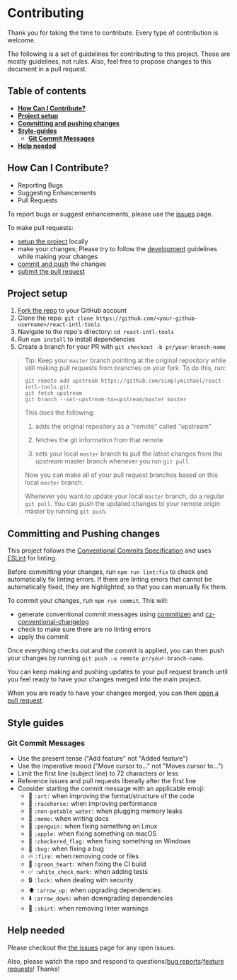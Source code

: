 # Contributing

Thank you for taking the time to contribute. Every type of contribution is welcome.

The following is a set of guidelines for contributing to this project.
These are mostly guidelines, not rules.
Also, feel free to propose changes to this document in a pull request.

## Table of contents

- **[How Can I Contribute?](#how-can-i-contribute)**
- **[Project setup](#project-setup)**
- **[Committing and pushing changes](#committing-and-pushing-changes)**
- **[Style-guides](#styleguides)**
    - **[Git Commit Messages](#git-commit-messages)**
- **[Help needed](#help-needed)**

## How Can I Contribute?

- Reporting Bugs
- Suggesting Enhancements
- Pull Requests

To report bugs or suggest enhancements, please use the [issues][issues] page.

To make pull requests:

- [setup the project](#project-setup) locally
- make your changes;
  Please try to follow the [development](#development) guidelines while making your changes
- [commit and push](#committing-and-pushing-changes) the changes
- [submit the pull request][pr]

## Project setup

1.  [Fork the repo][fork] to your GitHub account
2.  Clone the repo: `git clone https://github.com/<your-github-username>/react-intl-tools`
3.  Navigate to the repo's directory: `cd react-intl-tools`
4.  Run `npm install` to install dependencies
5.  Create a branch for your PR with `git checkout -b pr/your-branch-name`

> Tip: Keep your `master` branch pointing at the original repository while still making
> pull requests from branches on your fork. To do this, run:
>
> ```
> git remote add upstream https://github.com/simplymichael/react-intl-tools.git
> git fetch upstream
> git branch --set-upstream-to=upstream/master master
> ```
>
> This does the following:
> 1. adds the original repository as a "remote" called "upstream"
>
> 2. fetches the git information from that remote
>
> 3. sets your local `master` branch to pull the latest changes from the upstream master branch whenever you run `git pull`.
>
> Now you can make all of your pull request branches based on this local `master` branch.
>
> Whenever you want to update your local `master` branch, do a regular `git pull`.
> You can push the updated changes to your remote origin master by running `git push`.

## Committing and Pushing changes

This project follows the
[Conventional Commits Specification][commits] and uses [ESLint][eslint] for linting.

Before committing your changes, run `npm run lint:fix` to check and automatically fix linting errors.
If there are linting errors that cannot be automatically fixed, they are highlighted, so that you can manually fix them.

To commit your changes, run `npm run commit`. This will:

- generate conventional commit messages using [commitizen][commitizen] and [cz-conventional-changelog][changelog]
- check to make sure there are no linting errors
- apply the commit

Once everything checks out and the commit is applied,
you can then push your changes by running `git push -u remote pr/your-branch-name`.

You can keep making and pushing updates to your pull request branch until you feel ready to have your changes merged into the main project.

When you are ready to have your changes merged, you can then [open a pull request][pr].

## Style guides

### Git Commit Messages

- Use the present tense ("Add feature" not "Added feature")
- Use the imperative mood ("Move cursor to..." not "Moves cursor to...")
- Limit the first line (subject line) to 72 characters or less
- Reference issues and pull requests liberally after the first line
- Consider starting the commit message with an applicable emoji:
    - :art: `:art:` when improving the format/structure of the code
    - :racehorse: `:racehorse:` when improving performance
    - :non-potable_water: `:non-potable_water:` when plugging memory leaks
    - :memo: `:memo:` when writing docs
    - :penguin: `:penguin:` when fixing something on Linux
    - :apple: `:apple:` when fixing something on macOS
    - :checkered_flag: `:checkered_flag:` when fixing something on Windows
    - :bug: `:bug:` when fixing a bug
    - :fire: `:fire:` when removing code or files
    - :green_heart: `:green_heart:` when fixing the CI build
    - :white_check_mark: `:white_check_mark:` when adding tests
    - :lock: `:lock:` when dealing with security
    - :arrow_up: `:arrow_up:` when upgrading dependencies
    - :arrow_down: `:arrow_down:` when downgrading dependencies
    - :shirt: `:shirt:` when removing linter warnings

## Help needed

Please checkout the [the issues][issues] page for any open issues.

Also, please watch the repo and respond to questions/[bug reports][bug]/[feature requests][fr]! Thanks!

[commitizen]: https://npm.im/commitizen
[commits]: https://conventionalcommits.org/
[changelog]: https://npm.im/cz-conventional-changelog
[eslint]: https://eslint.org/
[fork]: https://docs.github.com/en/free-pro-team@latest/github/getting-started-with-github/fork-a-repo
[issues]: https://github.com/simplymichael/react-intl-tools/issues
[pr]: https://docs.github.com/en/free-pro-team@latest/github/collaborating-with-issues-and-pull-requests/creating-a-pull-request
[fr]: https://github.com/simplymichael/react-intl-tools/labels/feature%20request
[bug]: https://github.com/simplymichael/react-intl-tools/labels/bug
